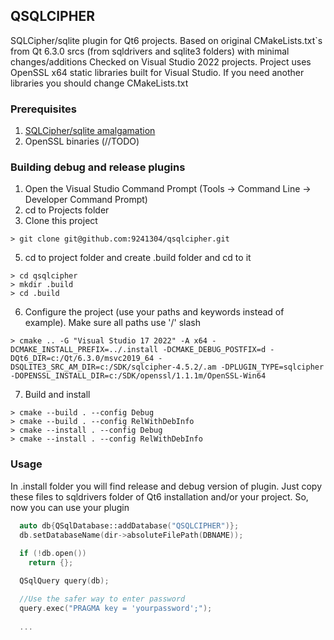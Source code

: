 ## QSQLCIPHER

SQLCipher/sqlite plugin for Qt6 projects.
Based on original CMakeLists.txt`s from Qt 6.3.0 srcs (from sqldrivers and sqlite3 folders) with minimal changes/additions
Checked on Visual Studio 2022 projects. Project uses OpenSSL x64 static libraries built for Visual Studio. If you need another libraries you should change CMakeLists.txt

### Prerequisites

1. [SQLCipher/sqlite amalgamation](https://github.com/9241304/sqlcipher-amalgamation-visual-studio)
2. OpenSSL binaries (//TODO)

### Building debug and release plugins
1. Open the Visual Studio Command Prompt (Tools -> Command Line -> Developer Command Prompt)
2. cd to Projects folder
3. Clone this project
```
> git clone git@github.com:9241304/qsqlcipher.git
```
5. cd to project folder and create .build folder and cd to it
```
> cd qsqlcipher
> mkdir .build
> cd .build
```
6. Configure the project (use your paths and keywords instead of example). Make sure all paths use '/' slash
```
> cmake .. -G "Visual Studio 17 2022" -A x64 -DCMAKE_INSTALL_PREFIX=../.install -DCMAKE_DEBUG_POSTFIX=d -DQt6_DIR=c:/Qt/6.3.0/msvc2019_64 -DSQLITE3_SRC_AM_DIR=c:/SDK/sqlcipher-4.5.2/.am -DPLUGIN_TYPE=sqlcipher -DOPENSSL_INSTALL_DIR=c:/SDK/openssl/1.1.1m/OpenSSL-Win64
```
7. Build and install
```
> cmake --build . --config Debug
> cmake --build . --config RelWithDebInfo
> cmake --install . --config Debug
> cmake --install . --config RelWithDebInfo
```
### Usage

In .install folder you will find release and debug version of plugin. Just copy these files to sqldrivers folder of Qt6 installation and/or your project.
So, now you can use your plugin

```cpp
  auto db{QSqlDatabase::addDatabase("QSQLCIPHER")};
  db.setDatabaseName(dir->absoluteFilePath(DBNAME));
	
  if (!db.open())
    return {};

  QSqlQuery query(db);

  //Use the safer way to enter password 
  query.exec("PRAGMA key = 'yourpassword';");
  
  ...
```




